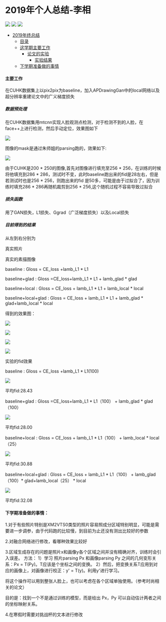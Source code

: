 <!--
 * @Description: 
 * @Author: shaonianruntu
 * @Github: 
 * @Date: 2020-01-17 10:54:53
 * @LastEditTime : 2020-01-23 16:03:12
 -->
# 2019年个人总结-李相

<a href="https://github.com/HDUMIL-Gao-Group"><img src="https://img.shields.io/badge/Organization-%20Gao%20Group%20@%20HDUMIL-blue"></img></a>
<a href="https://github.com/Ausiden"><img src="https://img.shields.io/badge/Auther-李相-yellow"></img></a>
<img src="https://img.shields.io/badge/Grade-研一-ff85c0"></img>

- [2019年终总结](#2019%e5%b9%b4%e7%bb%88%e6%80%bb%e7%bb%93)
  - [目录](#%e7%9b%ae%e5%bd%95)
  - [这学期主要工作](#%e4%b8%8a%e5%8d%8a%e5%b9%b4%e5%b7%a5%e4%bd%9c)
    - [论文的实验](#%e8%ae%ba%e6%96%87%e7%9a%84%e5%ae%9e%e9%aa%8c)
      - [实验结果](#%e5%ae%9e%e9%aa%8c%e7%bb%93%e6%9e%9c)
  - [下学期准备做的事情](#%e4%b8%8b%e5%8d%8a%e5%b9%b4%e5%b7%a5%e4%bd%9c)

#### 主要工作

在CUHK数据集上以pix2pix为baseline，加入APDrawingGan中的local网络以及超分辨率重建论文中的广义梯度损失

##### 数据预处理

在CUHK数据集用mtcnn实现人脸观测点检测，对于检测不到的人脸，在face++上进行检测，然后手动定位，效果图如下

![](https://github.com/HDUMIL-Gao-Group/Report/blob/master/2019S2Summary/dln-assets/1.png )

图像的mask是通过朱师姐的parsing跑的，效果如下:

![](https://github.com/HDUMIL-Gao-Group/Report/blob/master/2019S2Summary/dln-assets/2.jpg)



由于CUHK是200 * 250的图像,首先对图像进行填充至256 * 256，在训练的时候将他填充到286 * 286，测试时不变，此时baseline跑出来的fid是28左右，但是若测试时也是256 * 256，则跑出来的fid 是50多，可能是由于过拟合了，因为训练时填充286 * 286再随机裁剪到256 * 256,这个随机过程不容易导致过拟合

##### 损失函数

用了GAN损失，L1损失、Ggrad（广泛梯度损失）以及Local损失

##### 目前得到的结果

从左到右分别为

真实照片

真实的素描图像

baseline  : Gloss = CE_loss +lamb_L1 *  L1

baseline+glad : Gloss =CE_loss+lamb_L1 * L1 + lamb_glad * glad

baseline+local : Gloss = CE_loss + lamb_L1 * L1 + lamb_local * local

baseline+local+glad : Gloss = CE_loss + lamb_L1 * L1 +  lamb_glad * glad+lamb_local * local

得到的效果图：

![](https://github.com/HDUMIL-Gao-Group/Report/blob/master/2019S2Summary/dln-assets/3.jpg)

![](https://github.com/HDUMIL-Gao-Group/Report/blob/master/2019S2Summary/dln-assets/4.jpg)

![](https://github.com/HDUMIL-Gao-Group/Report/blob/master/2019S2Summary/dln-assets/5.jpg)

![](https://github.com/HDUMIL-Gao-Group/Report/blob/master/2019S2Summary/dln-assets/6.jpg)

实验的fid效果

baseline  : Gloss = CE_loss +lamb_L1 *  L1(100)

![](https://github.com/HDUMIL-Gao-Group/Report/blob/master/2019S2Summary/dln-assets/7.png)

平均fid:28.43

baseline+glad : Gloss =CE_loss+lamb_L1 * L1（100） + lamb_glad * glad（100）

![](https://github.com/HDUMIL-Gao-Group/Report/blob/master/2019S2Summary/dln-assets/8.png)

平均fid:28.00

baseline+local : Gloss = CE_loss + lamb_L1 * L1（100） + lamb_local * local（25）

![](https://github.com/HDUMIL-Gao-Group/Report/blob/master/2019S2Summary/dln-assets/9.png)

平均fid:30.88

baseline+local+glad : Gloss = CE_loss + lamb_L1 * L1（100） +  lamb_glad（100）* glad+lamb_local（25） * local

![](https://github.com/HDUMIL-Gao-Group/Report/blob/master/2019S2Summary/dln-assets/10.png)

平均fid:32.08

#### 下学期准备做的事情：

1.对于有些照片特别是XM2VTS0类型的照片容易照成分区域特别明显，可能是需要进一步调参，由于代码跑的比较慢，到目前为止还没有测出比较好的参数

2.对融合网络进行修改，看哪种效果比较好

3.区域生成存在的问题是照片x和画像y各个区域之间并没有精确对齐，训练时会引入误差。
方法：
1）学习 照片parsing Px 和画像parsing Py 之间的几何变形关系：Px = T(Py)。T应该是个坐标之间的变换。
2）然后，把变换关系T应用到对应的画像上，对画像进行校正：y' = T(y)。利用y'进行学习。

将这个操作可以用到整张人脸上，也可以考虑在各个区域单独使用。（参考时尚相关的论文）

目的是：找到一个不是通过训练的模型，而是给出 Px，Py 可以自动估计两者之间的坐标映射关系。

4.在寒假时需要对挑战杯的文本进行修改



